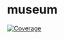 # museum
[![Coverage](https://sonarcloud.io/api/project_badges/measure?project=devbulygin_museum&metric=coverage)](https://sonarcloud.io/summary/new_code?id=devbulygin_museum)
